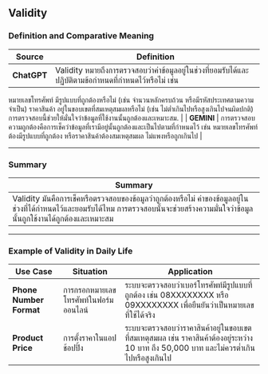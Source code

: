 ## Validity

### **Definition and Comparative Meaning**

| **Source**          | **Definition**                                                                                     |
|---------------------|----------------------------------------------------------------------------------------------------|
| **ChatGPT**          | Validity หมายถึงการตรวจสอบว่าค่าข้อมูลอยู่ในช่วงที่ยอมรับได้และปฏิบัติตามข้อกำหนดที่กำหนดไว้หรือไม่ เช่น
หมายเลขโทรศัพท์ มีรูปแบบที่ถูกต้องหรือไม่ (เช่น จำนวนหลักครบถ้วน หรือมีรหัสประเทศตามความจำเป็น)
ราคาสินค้า อยู่ในขอบเขตที่สมเหตุสมผลหรือไม่ (เช่น ไม่ต่ำเกินไปหรือสูงเกินไปจนผิดปกติ)
การตรวจสอบนี้ช่วยให้มั่นใจว่าข้อมูลที่ใช้งานนั้นถูกต้องและเหมาะสม.
|
| **GEMINI**           | การตรวจสอบความถูกต้องคือการเช็คว่าข้อมูลที่เรามีอยู่นั้นถูกต้องและเป็นไปตามที่กำหนดไว้ เช่น หมายเลขโทรศัพท์ต้องมีรูปแบบที่ถูกต้อง หรือราคาสินค้าต้องสมเหตุสมผล ไม่แพงหรือถูกเกินไป |

---

### **Summary**

| **Summary** |
|-------------|
| Validity มันคือการเช็คหรือตรวจสอบของข้อมูลว่าถูกต้องหรือไม่ ค่าของข้อมูลอยู่ในช่วงที่ได้กำหนดไว้และยอมรับได้ไหม การตรวจสอบนั้นจะช่วยสร้างความมั่นใจว่าข้อมูลนั้นถูกใช้งานได้ถูกต้องและเหมาะสม |

---

### **Example of Validity in Daily Life**

| **Use Case**          | **Situation**                                                                                     | **Application**                                                                                                                                 |
|-----------------------|--------------------------------------------------------------------------------------------------|-------------------------------------------------------------------------------------------------------------------------------------------------|
| **Phone Number Format** | การกรอกหมายเลขโทรศัพท์ในฟอร์มออนไลน์                                                 | ระบบจะตรวจสอบว่าเบอร์โทรศัพท์มีรูปแบบที่ถูกต้อง เช่น 08XXXXXXXX หรือ 09XXXXXXXX เพื่อยืนยันว่าเป็นหมายเลขที่ใช้ได้จริง |
| **Product Price**     | การตั้งราคาในแอปช้อปปิ้ง                                                                     | ระบบจะตรวจสอบว่าราคาสินค้าอยู่ในขอบเขตที่สมเหตุสมผล เช่น ราคาสินค้าต้องอยู่ระหว่าง 10 บาท ถึง 50,000 บาท และไม่ควรต่ำเกินไปหรือสูงเกินไป |
